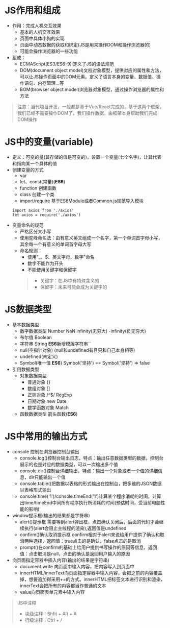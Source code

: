 # JS作用和组成
- 作用：完成人机交互效果
   + 基本的人机交互效果
   + 页面中具体小狗的实现
   + 页面中动态数据的获取和绑定(JS是用来操作DOM和操作浏览器的)
   + 可能会操作浏览器的一些功能
- 组成：
   + ECMAScript(ES3/ES6-9):定义了JS的语法规范
   + DOM(document object model)文档对象模型，提供对应的属性和方法，可以让JS操作页面中的DOM元素。定义了语言本身的变量、数据值、操作语句、内存管理...等
   + BOM(browser object model)浏览器对象模型，通过操作浏览器的属性和方法
> 注意：当代项目开发，一般都是基于Vue/React完成的，基于这两个框架，我们已经不需要操作DOM了，我们操作数据，由框架本身帮助我们完成DOM操作
# JS中的变量(variable)
+ 定义：可变的量(其存储的值是可变的)，设置一个变量(七个名字)，让其代表和指向某一个具体的值
+ 创建变量的方式
   + var
   + let、const(常量)(**ES6**)
   + function 创建函数
   + class 创建一个类
   + import/require 基于ES6Module或者Common.js规范导入模块
   ```
   import axios from './axios'
   let axios = require('./axios')
   ```
+ 变量命名的规范
   + 严格区分大小写
   + 使用驼峰命名法：由有意义英文组成一个名字，第一个单词首字母小写，其余每一个有意义的单词首字母大写
   + 命名规则：
      + 使用"_、$、英文字母、数字"命名
      + 数字不能作为开头
      + 不能使用关键字和保留字
      > + 关键字：在JS中有特殊含义的
      > + 保留字：未来可能会成为关键字的
# JS数据类型
+ 基本数据类型
   + 数字数据类型 Number  NaN infinity(无穷大) -infinity(负无穷大)
   + 布尔值 Boolean
   + 字符串 String **ES6**新增模版字符串``
   + null(空指针对象) (null和undefined有且只和自己本身相等)
   + undefined(未定义)
   + Symbol(唯一值 **ES6**) Symbol('坚持') == Symbol('坚持') => false
+ 引用数据类型
   + 对象数据类型
      + 普通对象 {}
      + 数组对象 []
      + 正则对象 /^$/ RegExp
      + 日期对象 new Date 
      + 数学函数对象 Match
   + 函数数据类型 箭头函数(**ES6**)
# JS中常用的输出方式
- console 控制在浏览器控制台输出
   + console.log()控制台输出日志，特点：输出任意数据类型的数据，控制台展示的也是对应的数据类型，可以一次输出多个值
   + console.dir()控制台详细输出，特点：输出一个对象或者一个值的详细信息，dir只能输出一个值
   + console.table()把数据以表格的形式输出在控制台，把多维的JSON数据以表格形式输出
   + console.time('1')/console.timeEnd('1')计算某个程序消耗的时间，计算出time/timeEnd中间所有程序执行所消耗的时间(预估时间，受当前电脑性能的影响)
- window提示框(输出的结果都是字符串)
   + alert()提示框 需要等到alert弹出框，点击确认关闭后，后面的代码才会继续执行(alert会阻止主线程的渲染),返回值是undefined
   + confirm()确认取消提示框 confirm相对于alert来说给用户提供了确认和取消两种选择，返回值：true点击的是确认，false点击的是取消
   + prompt()在confirm的基础上给用户提供书写操作的原因等信息，返回值：点击取消是null，点击的确认是返回用户输入的原因
- 向页面指定容器中插入内容(输出的结果是字符串)
   + document.write 向页面中输入内容，把内容写入到页面中
   + innerHTML/innerText向页面指定容器中输入内容，会把之前的内容覆盖掉，想要追加得采用+=的方式。innerHTML把标签文本进行识别和渲染，innerText会把所有的内容都当作普通的文本
   + value向页面表单元素中输入内容
>JS中注释
> + 块级注释：Shfit + Alt + A
> + 行级注释：Ctrl + /